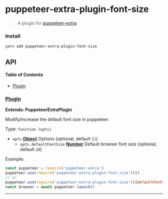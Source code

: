 # puppeteer-extra-plugin-font-size

> A plugin for [puppeteer-extra](https://github.com/berstend/puppeteer-extra).

### Install

```bash
yarn add puppeteer-extra-plugin-font-size
```

## API

<!-- Generated by documentation.js. Update this documentation by updating the source code. -->

#### Table of Contents

-   [Plugin](#plugin)

### [Plugin](https://github.com/berstend/puppeteer-extra/blob/4ab951dbe6ff6a49e7bc5a23a794eeda76eceafe/packages/puppeteer-extra-plugin-font-size/index.js#L18-L44)

**Extends: PuppeteerExtraPlugin**

Modify/increase the default font size in puppeteer.

Type: `function (opts)`

-   `opts` **[Object](https://developer.mozilla.org/docs/Web/JavaScript/Reference/Global_Objects/Object)** Options (optional, default `{}`)
    -   `opts.defaultFontSize` **[Number](https://developer.mozilla.org/docs/Web/JavaScript/Reference/Global_Objects/Number)** Default browser font size (optional, default `20`)

Example:

```javascript
const puppeteer = require('puppeteer-extra')
puppeteer.use(require('puppeteer-extra-plugin-font-size')())
// or
puppeteer.use(require('puppeteer-extra-plugin-font-size')({defaultFontSize: 18}))
const browser = await puppeteer.launch()
```

* * *
